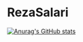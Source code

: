 # RezaSalari
[![Anurag's GitHub stats](https://github-readme-stats.vercel.app/api?username=RezaSalaari&theme=blue-green&hide=stars,prs,issues)](https://github.com/anuraghazra/github-readme-stats)
